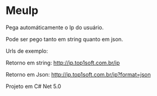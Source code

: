 # MeuIp
Pega automáticamente o Ip do usuário.

Pode ser pego tanto em string quanto em json.

Urls de exemplo:

Retorno em string:
http://ip.top1soft.com.br/ip

Retorno em Json:
http://ip.top1soft.com.br/ip?format=json

Projeto em C# Net 5.0
